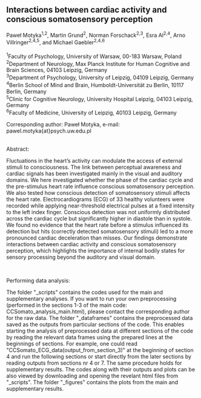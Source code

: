 ## Interactions between cardiac activity and conscious somatosensory perception

Paweł Motyka<sup>1</sup><sup>,</sup><sup>2</sup>, Martin Grund<sup>2</sup>, Norman Forschack<sup>2</sup><sup>,</sup><sup>3</sup>, Esra Al<sup>2</sup><sup>,</sup><sup>4</sup>, Arno Villringer<sup>2</sup><sup>,</sup><sup>4</sup><sup>,</sup><sup>5</sup>, and Michael Gaebler<sup>2</sup><sup>,</sup><sup>4</sup><sup>,</sup><sup>6</sup>
<br/>
<br/>
<sup>1</sup>Faculty of Psychology, University of Warsaw, 00-183 Warsaw, Poland <br/>
<sup>2</sup>Department of Neurology, Max Planck Institute for Human Cognitive and Brain Sciences, 04103 Leipzig, Germany  <br/>
<sup>3</sup>Department of Psychology, University of Leipzig, 04109 Leipzig, Germany <br/>
<sup>4</sup>Berlin School of Mind and Brain, Humboldt-Universität zu Berlin, 10117 Berlin, Germany <br/>
<sup>5</sup>Clinic for Cognitive Neurology, University Hospital Leipzig, 04103 Leipzig, Germany <br/>
<sup>6</sup>Faculty of Medicine, University of Leipzig, 40103 Leipzig, Germany <br/>

Corresponding author: Paweł Motyka, e-mail: pawel.motyka{at}psych.uw.edu.pl <br/>
<br/>

Abstract:
<br/>

Fluctuations in the heart’s activity can modulate the access of external stimuli to consciousness. The link between perceptual awareness and cardiac signals has been investigated mainly in the visual and auditory domains. We here investigated whether the phase of the cardiac cycle and the pre-stimulus heart rate influence conscious somatosensory perception. We also tested how conscious detection of somatosensory stimuli affects the heart rate. Electrocardiograms (ECG) of 33 healthy volunteers were recorded while applying near-threshold electrical pulses at a fixed intensity to the left index finger. Conscious detection was not uniformly distributed across the cardiac cycle but significantly higher in diastole than in systole. We found no evidence that the heart rate before a stimulus influenced its detection but hits (correctly detected somatosensory stimuli) led to a more pronounced cardiac deceleration than misses. Our findings demonstrate interactions between cardiac activity and conscious somatosensory perception, which highlights the importance of internal bodily states for sensory processing beyond the auditory and visual domain.

<br/>

Performing data analysis:

The folder "_scripts" contains the codes used for the main and supplementary analyses. If you want to run your own preprocessing (performed in the sections 1-3 of the main code: CCSomato_analysis_main.html), please contact the corresponding author for the raw data. The folder "_dataframes" contains the preprocessed data saved as the outputs from particular sections of the code. This enables starting the analysis of preprocessed data at different sections of the code by reading the relevant data frames using the prepared lines at the beginnings of sections. For example, one could read "CCSomato_ECG_data(output_from_section_3)" at the beginning of section 4 and run the following sections or start directly from the later sections by reading outputs from sections nr 4 or 7. The same procedure holds for supplementary results. The codes along with their outputs and plots can be also viewed by downloading and opening the revelant html files from "_scripts". The folder "_figures" contains the plots from the main and supplementary results. 

